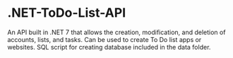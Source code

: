 # .NET-ToDo-List-API
An API built in .NET 7 that allows the creation, modification, and deletion of accounts, lists, and tasks. Can be used to create To Do list apps or websites. SQL script for creating database included in the data folder.
